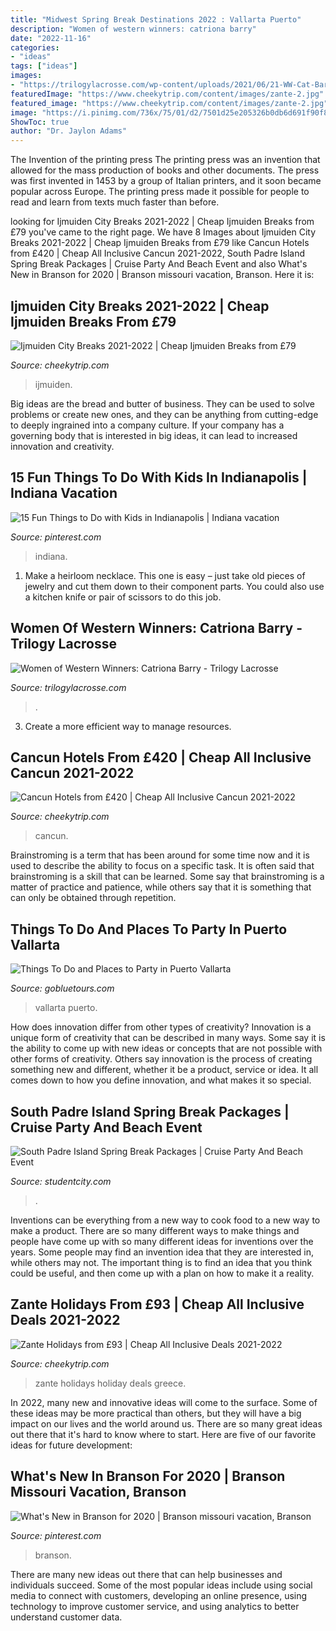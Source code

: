 ```yaml
---
title: "Midwest Spring Break Destinations 2022 : Vallarta Puerto"
description: "Women of western winners: catriona barry"
date: "2022-11-16"
categories:
- "ideas"
tags: ["ideas"]
images:
- "https://trilogylacrosse.com/wp-content/uploads/2021/06/21-WW-Cat-Barry.jpg"
featuredImage: "https://www.cheekytrip.com/content/images/zante-2.jpg"
featured_image: "https://www.cheekytrip.com/content/images/zante-2.jpg"
image: "https://i.pinimg.com/736x/75/01/d2/7501d25e205326b0db6d691f90f88b96.jpg"
ShowToc: true
author: "Dr. Jaylon Adams"
---
```



The Invention of the printing press
The printing press was an invention that allowed for the mass production of books and other documents. The press was first invented in 1453 by a group of Italian printers, and it soon became popular across Europe. The printing press made it possible for people to read and learn from texts much faster than before.

	

		
looking for Ijmuiden City Breaks 2021-2022 | Cheap Ijmuiden Breaks from £79 you've came to the right page. We have 8 Images about Ijmuiden City Breaks 2021-2022 | Cheap Ijmuiden Breaks from £79 like Cancun Hotels from £420 | Cheap All Inclusive Cancun 2021-2022, South Padre Island Spring Break Packages | Cruise Party And Beach Event and also What&#039;s New in Branson for 2020 | Branson missouri vacation, Branson. Here it is:
		
    
## Ijmuiden City Breaks 2021-2022 | Cheap Ijmuiden Breaks From £79

<img loading=lazy src="https://www.cheekytrip.com/content/images/ijmuiden-netherlands.jpg" onerror="this.onerror=null;this.src='https://tse1.mm.bing.net/th?id=OIP.mJ9AvuZVphaU5gYYOi_1CQHaC9&amp;pid=15.1';" alt="Ijmuiden City Breaks 2021-2022 | Cheap Ijmuiden Breaks from £79">

_Source: cheekytrip.com_

>ijmuiden. 

	

Big ideas are the bread and butter of business. They can be used to solve problems or create new ones, and they can be anything from cutting-edge to deeply ingrained into a company culture. If your company has a governing body that is interested in big ideas, it can lead to increased innovation and creativity.

    
## 15 Fun Things To Do With Kids In Indianapolis | Indiana Vacation

<img loading=lazy src="https://i.pinimg.com/originals/9d/15/fd/9d15fd307e7ceef172c231e915dd9c2f.png" onerror="this.onerror=null;this.src='https://tse4.mm.bing.net/th?id=OIP.C31wItdRT1eEart5xIImrQHaLH&amp;pid=15.1';" alt="15 Fun Things to Do with Kids in Indianapolis | Indiana vacation">

_Source: pinterest.com_

>indiana. 

	

1. Make a heirloom necklace. This one is easy – just take old pieces of jewelry and cut them down to their component parts. You could also use a kitchen knife or pair of scissors to do this job. 

    
## Women Of Western Winners: Catriona Barry - Trilogy Lacrosse

<img loading=lazy src="https://trilogylacrosse.com/wp-content/uploads/2021/06/21-WW-Cat-Barry.jpg" onerror="this.onerror=null;this.src='https://tse1.mm.bing.net/th?id=OIP.GxFVYB3M5KEVgdZgFCkaRQHaHa&amp;pid=15.1';" alt="Women of Western Winners: Catriona Barry - Trilogy Lacrosse">

_Source: trilogylacrosse.com_

>. 

	

3. Create a more efficient way to manage resources.

    
## Cancun Hotels From £420 | Cheap All Inclusive Cancun 2021-2022

<img loading=lazy src="https://www.cheekytrip.com/content/images/cancunhotels.jpg" onerror="this.onerror=null;this.src='https://tse3.mm.bing.net/th?id=OIP.JlAy7SZAxL_rSooCXY9Y6QHaCN&amp;pid=15.1';" alt="Cancun Hotels from £420 | Cheap All Inclusive Cancun 2021-2022">

_Source: cheekytrip.com_

>cancun. 

	

Brainstroming is a term that has been around for some time now and it is used to describe the ability to focus on a specific task. It is often said that brainstroming is a skill that can be learned. Some say that brainstroming is a matter of practice and patience, while others say that it is something that can only be obtained through repetition.

    
## Things To Do And Places To Party In Puerto Vallarta

<img loading=lazy src="https://gobluetours.com/wp-content/uploads/2015/11/FROGS_PV.jpg" onerror="this.onerror=null;this.src='https://tse3.mm.bing.net/th?id=OIP.dspg93IpLo5IziwbgYaAoAHaGu&amp;pid=15.1';" alt="Things To Do and Places to Party in Puerto Vallarta">

_Source: gobluetours.com_

>vallarta puerto. 

	

How does innovation differ from other types of creativity?
Innovation is a unique form of creativity that can be described in many ways. Some say it is the ability to come up with new ideas or concepts that are not possible with other forms of creativity. Others say innovation is the process of creating something new and different, whether it be a product, service or idea. It all comes down to how you define innovation, and what makes it so special.

    
## South Padre Island Spring Break Packages | Cruise Party And Beach Event

<img loading=lazy src="https://www.studentcity.com/wp-content/uploads/2021/03/OASIS.png" onerror="this.onerror=null;this.src='https://tse4.mm.bing.net/th?id=OIP.XM8GUAIn_hpkvpamqKlPYQHaE8&amp;pid=15.1';" alt="South Padre Island Spring Break Packages | Cruise Party And Beach Event">

_Source: studentcity.com_

>. 

	

Inventions can be everything from a new way to cook food to a new way to make a product. There are so many different ways to make things and people have come up with so many different ideas for inventions over the years. Some people may find an invention idea that they are interested in, while others may not. The important thing is to find an idea that you think could be useful, and then come up with a plan on how to make it a reality.

    
## Zante Holidays From £93 | Cheap All Inclusive Deals 2021-2022

<img loading=lazy src="https://www.cheekytrip.com/content/images/zante-2.jpg" onerror="this.onerror=null;this.src='https://tse3.mm.bing.net/th?id=OIP.x9z0SyTvEFNjAL-bPAV-RwHaCC&amp;pid=15.1';" alt="Zante Holidays from £93 | Cheap All Inclusive Deals 2021-2022">

_Source: cheekytrip.com_

>zante holidays holiday deals greece. 

	

In 2022, many new and innovative ideas will come to the surface. Some of these ideas may be more practical than others, but they will have a big impact on our lives and the world around us. There are so many great ideas out there that it's hard to know where to start. Here are five of our favorite ideas for future development:

    
## What&#039;s New In Branson For 2020 | Branson Missouri Vacation, Branson

<img loading=lazy src="https://i.pinimg.com/736x/75/01/d2/7501d25e205326b0db6d691f90f88b96.jpg" onerror="this.onerror=null;this.src='https://tse3.mm.bing.net/th?id=OIP.T7R7GjdGAUIo4KnyVtjLSwHaFj&amp;pid=15.1';" alt="What&#039;s New in Branson for 2020 | Branson missouri vacation, Branson">

_Source: pinterest.com_

>branson. 

	

There are many new ideas out there that can help businesses and individuals succeed. Some of the most popular ideas include using social media to connect with customers, developing an online presence, using technology to improve customer service, and using analytics to better understand customer data.

